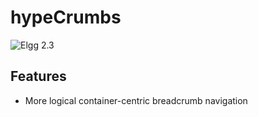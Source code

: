 # hypeCrumbs

![Elgg 2.3](https://img.shields.io/badge/Elgg-2.3-orange.svg?style=flat-square)

## Features

 * More logical container-centric breadcrumb navigation